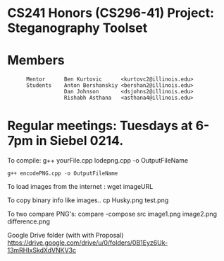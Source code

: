 # CS241 Honors (CS296-41) Project: Steganography Toolset

# Members
          Mentor      Ben Kurtovic      <kurtovc2@illinois.edu>
          Students    Anton Bershanskiy <bershan2@illinois.edu>
                      Dan Johnson       <dsjohns2@illinois.edu>
                      Rishabh Asthana   <asthana4@illinois.edu>
# Regular meetings: 		Tuesdays at 6-7pm in Siebel 0214.

To compile:
	g++ yourFile.cpp lodepng.cpp -o OutputFileName
	
	g++ encodePNG.cpp -o OutputFileName
To load images from the internet :
	wget imageURL

To copy binary info like images..
	cp Husky.png test.png

To two compare PNG's:
	compare -compose src image1.png image2.png difference.png
	
Google Drive folder (with with Proposal)
	https://drive.google.com/drive/u/0/folders/0B1Eyz6Uk-13mRHIxSkdXdVNKV3c
